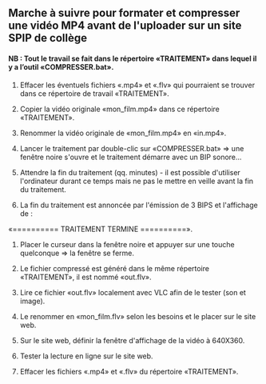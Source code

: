 ## Marche à suivre pour formater et compresser une vidéo MP4 avant de l'uploader sur un site SPIP de collège

#### NB : Tout le travail se fait dans le répertoire «TRAITEMENT» dans lequel il y a l’outil «COMPRESSER.bat».

1. Effacer les éventuels fichiers «.mp4» et «.flv» qui pourraient se trouver dans ce répertoire de travail «TRAITEMENT».

1. Copier la vidéo originale «mon_film.mp4» dans ce répertoire «TRAITEMENT».

1. Renommer la vidéo originale de «mon_film.mp4» en «in.mp4».

1. Lancer le traitement par double-clic sur «COMPRESSER.bat»
=> une fenêtre noire s'ouvre et le traitement démarre avec un BIP sonore...

1. Attendre la fin du traitement (qq. minutes) - il est possible d'utiliser l'ordinateur durant ce temps mais ne pas le mettre en veille avant la fin du traitement.

1. La fin du traitement est annoncée par l'émission de 3 BIPS et l'affichage de :

«========== TRAITEMENT TERMINE ==========».

1. Placer le curseur dans la fenêtre noire et appuyer sur une touche quelconque
=> la fenêtre se ferme.

1. Le fichier compressé est généré dans le même répertoire «TRAITEMENT», il est nommé «out.flv».

1. Lire ce fichier «out.flv» localement avec VLC afin de le tester (son et image).

1. Le renommer en «mon_film.flv» selon les besoins et le placer sur le site web.

1. Sur le site web, définir la fenêtre d'affichage de la vidéo à 640X360.

1. Tester la lecture en ligne sur le site web.

1. Effacer les fichiers «.mp4» et «.flv» du répertoire «TRAITEMENT».
